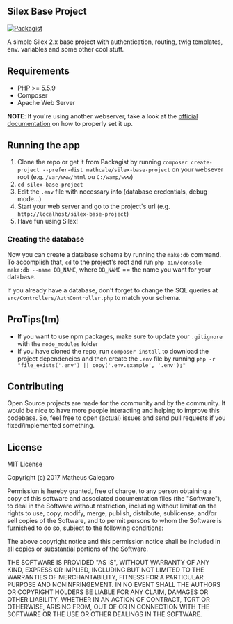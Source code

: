 Silex Base Project
------------------

[![Packagist](https://img.shields.io/packagist/v/mathcale/silex-base-project.svg)](https://packagist.org/packages/mathcale/silex-base-project)

A simple Silex 2.x base project with authentication, routing, twig templates, env. variables and some other cool stuff.

## Requirements

* PHP >= 5.5.9
* Composer
* Apache Web Server

**NOTE**: If you're using another webserver, take a look at the [official documentation](http://silex.sensiolabs.org/doc/2.0/web_servers.html) on how to properly set it up.

## Running the app

1. Clone the repo or get it from Packagist by running `composer create-project --prefer-dist mathcale/silex-base-project` on your websever root (e.g. `/var/www/html` ou `C:/wamp/www`)
2. `cd silex-base-project`
3. Edit the `.env` file with necessary info (database credentials, debug mode...)
4. Start your web server and go to the project's url (e.g. `http://localhost/silex-base-project`)
5. Have fun using Silex!

### Creating the database

Now you can create a database schema by running the `make:db` command. To accomplish that, `cd` to the project's root and run `php bin/console make:db --name DB_NAME`, where `DB_NAME` == the name you want for your database.

If you already have a database, don't forget to change the SQL queries at `src/Controllers/AuthController.php` to match your schema.

## ProTips(tm)

* If you want to use npm packages, make sure to update your `.gitignore` with the `node_modules` folder
* If you have cloned the repo, run `composer install` to download the project dependencies and then create the `.env` file by running `php -r "file_exists('.env') || copy('.env.example', '.env');"`

## Contributing

Open Source projects are made for the community and by the community. It would be nice to have more people interacting and helping to improve this codebase. So, feel free to open (actual) issues and send pull requests if you fixed/implemented something.

## License

MIT License

Copyright (c) 2017 Matheus Calegaro

Permission is hereby granted, free of charge, to any person obtaining a copy
of this software and associated documentation files (the "Software"), to deal
in the Software without restriction, including without limitation the rights
to use, copy, modify, merge, publish, distribute, sublicense, and/or sell
copies of the Software, and to permit persons to whom the Software is
furnished to do so, subject to the following conditions:

The above copyright notice and this permission notice shall be included in all
copies or substantial portions of the Software.

THE SOFTWARE IS PROVIDED "AS IS", WITHOUT WARRANTY OF ANY KIND, EXPRESS OR
IMPLIED, INCLUDING BUT NOT LIMITED TO THE WARRANTIES OF MERCHANTABILITY,
FITNESS FOR A PARTICULAR PURPOSE AND NONINFRINGEMENT. IN NO EVENT SHALL THE
AUTHORS OR COPYRIGHT HOLDERS BE LIABLE FOR ANY CLAIM, DAMAGES OR OTHER
LIABILITY, WHETHER IN AN ACTION OF CONTRACT, TORT OR OTHERWISE, ARISING FROM,
OUT OF OR IN CONNECTION WITH THE SOFTWARE OR THE USE OR OTHER DEALINGS IN THE
SOFTWARE.